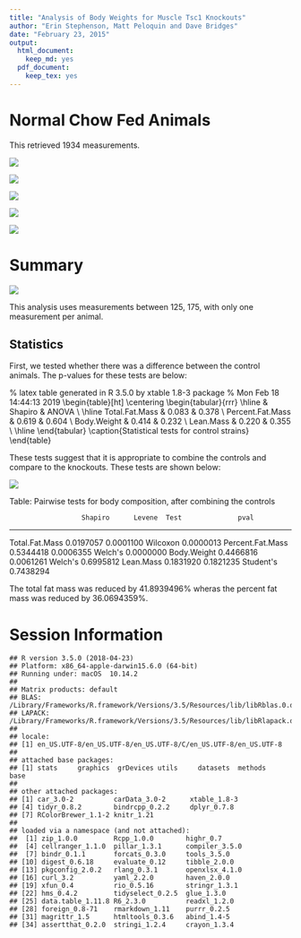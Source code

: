 ```yaml
---
title: "Analysis of Body Weights for Muscle Tsc1 Knockouts"
author: "Erin Stephenson, Matt Peloquin and Dave Bridges"
date: "February 23, 2015"
output:
  html_document:
    keep_md: yes
  pdf_document:
    keep_tex: yes
---
```





# Normal Chow Fed Animals



This retrieved 1934 measurements.

![](figures/scatterplot-Body-weight-1.png)<!-- -->

![](figures/scatterplot-lean-mass-1.png)<!-- -->

![](figures/scatterplot-fat-mass-1.png)<!-- -->

![](figures/scatterplot-fat-mass-weekly-1.png)<!-- -->

![](figures/scatterplot-lean-mass-weekly-1.png)<!-- -->

# Summary

![](figures/summary-1.png)<!-- -->

This analysis uses measurements between 125, 175, with only one measurement per animal.

## Statistics

First, we tested whether there was a difference between the control animals.  The p-values for these tests are below:

% latex table generated in R 3.5.0 by xtable 1.8-3 package
% Mon Feb 18 14:44:13 2019
\begin{table}[ht]
\centering
\begin{tabular}{rrr}
  \hline
 & Shapiro & ANOVA \\ 
  \hline
Total.Fat.Mass & 0.083 & 0.378 \\ 
  Percent.Fat.Mass & 0.619 & 0.604 \\ 
  Body.Weight & 0.414 & 0.232 \\ 
  Lean.Mass & 0.220 & 0.355 \\ 
   \hline
\end{tabular}
\caption{Statistical tests for control strains} 
\end{table}

These tests suggest that it is appropriate to combine the controls and compare to the knockouts.  These tests are shown below:

![](figures/ko-statistics-1.png)<!-- -->

Table: Pairwise tests for body composition, after combining the controls

                      Shapiro      Levene  Test              pval
-----------------  ----------  ----------  ----------  ----------
Total.Fat.Mass      0.0197057   0.0001100  Wilcoxon     0.0000013
Percent.Fat.Mass    0.5344418   0.0006355  Welch's      0.0000000
Body.Weight         0.4466816   0.0061261  Welch's      0.6995812
Lean.Mass           0.1831920   0.1821235  Student's    0.7438294

The total fat mass was reduced by 41.8939496% wheras the percent fat mass was reduced by 36.0694359%.

# Session Information

```
## R version 3.5.0 (2018-04-23)
## Platform: x86_64-apple-darwin15.6.0 (64-bit)
## Running under: macOS  10.14.2
## 
## Matrix products: default
## BLAS: /Library/Frameworks/R.framework/Versions/3.5/Resources/lib/libRblas.0.dylib
## LAPACK: /Library/Frameworks/R.framework/Versions/3.5/Resources/lib/libRlapack.dylib
## 
## locale:
## [1] en_US.UTF-8/en_US.UTF-8/en_US.UTF-8/C/en_US.UTF-8/en_US.UTF-8
## 
## attached base packages:
## [1] stats     graphics  grDevices utils     datasets  methods   base     
## 
## other attached packages:
## [1] car_3.0-2          carData_3.0-2      xtable_1.8-3      
## [4] tidyr_0.8.2        bindrcpp_0.2.2     dplyr_0.7.8       
## [7] RColorBrewer_1.1-2 knitr_1.21        
## 
## loaded via a namespace (and not attached):
##  [1] zip_1.0.0         Rcpp_1.0.0        highr_0.7        
##  [4] cellranger_1.1.0  pillar_1.3.1      compiler_3.5.0   
##  [7] bindr_0.1.1       forcats_0.3.0     tools_3.5.0      
## [10] digest_0.6.18     evaluate_0.12     tibble_2.0.0     
## [13] pkgconfig_2.0.2   rlang_0.3.1       openxlsx_4.1.0   
## [16] curl_3.2          yaml_2.2.0        haven_2.0.0      
## [19] xfun_0.4          rio_0.5.16        stringr_1.3.1    
## [22] hms_0.4.2         tidyselect_0.2.5  glue_1.3.0       
## [25] data.table_1.11.8 R6_2.3.0          readxl_1.2.0     
## [28] foreign_0.8-71    rmarkdown_1.11    purrr_0.2.5      
## [31] magrittr_1.5      htmltools_0.3.6   abind_1.4-5      
## [34] assertthat_0.2.0  stringi_1.2.4     crayon_1.3.4
```

